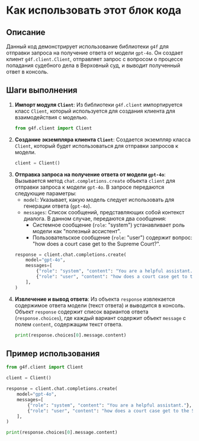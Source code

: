Как использовать этот блок кода
=========================================================================================

Описание
-------------------------
Данный код демонстрирует использование библиотеки `g4f` для отправки запроса на получение ответа от модели `gpt-4o`. Он создает клиент `g4f.client.Client`, отправляет запрос с вопросом о процессе попадания судебного дела в Верховный суд, и выводит полученный ответ в консоль.

Шаги выполнения
-------------------------
1. **Импорт модуля `Client`**: Из библиотеки `g4f.client` импортируется класс `Client`, который используется для создания клиента для взаимодействия с моделью.
   ```python
   from g4f.client import Client
   ```
2. **Создание экземпляра клиента `Client`**: Создается экземпляр класса `Client`, который будет использоваться для отправки запросов к модели.
   ```python
   client = Client()
   ```
3. **Отправка запроса на получение ответа от модели `gpt-4o`**: Вызывается метод `chat.completions.create` объекта `client` для отправки запроса к модели `gpt-4o`. В запросе передаются следующие параметры:
   - `model`: Указывает, какую модель следует использовать для генерации ответа (`gpt-4o`).
   - `messages`: Список сообщений, представляющих собой контекст диалога. В данном случае, передаются два сообщения:
     - Системное сообщение (`role`: "system") устанавливает роль модели как "полезный ассистент".
     - Пользовательское сообщение (`role`: "user") содержит вопрос: "how does a court case get to the Supreme Court?".
   ```python
   response = client.chat.completions.create(
       model="gpt-4o",
       messages=[
           {"role": "system", "content": "You are a helpful assistant."},
           {"role": "user", "content": "how does a court case get to the Supreme Court?"}
       ],
   )
   ```
4. **Извлечение и вывод ответа**: Из объекта `response` извлекается содержимое ответа модели (текст ответа) и выводится в консоль. Объект `response` содержит список вариантов ответа (`response.choices`), где каждый вариант содержит объект `message` с полем `content`, содержащим текст ответа.
   ```python
   print(response.choices[0].message.content)
   ```

Пример использования
-------------------------

```python
from g4f.client import Client

client = Client()

response = client.chat.completions.create(
    model="gpt-4o",
    messages=[
        {"role": "system", "content": "You are a helpful assistant."},
        {"role": "user", "content": "how does a court case get to the Supreme Court?"}
    ],
)

print(response.choices[0].message.content)